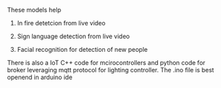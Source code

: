 These models help

1) In fire detetcion from live video

2) Sign language detection from live video

3) Facial recognition for detection of new people

There is also a IoT C++ code for mcirocontrollers and python code for broker leveraging mqtt protocol for lighting controller. The .ino file is best openend in arduino ide
